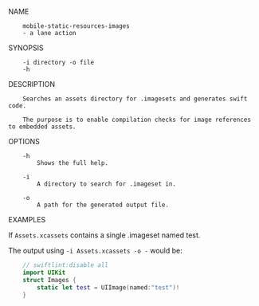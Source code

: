 NAME
```
    mobile-static-resources-images
    - a lane action
```

SYNOPSIS
```
    -i directory -o file
    -h
```

DESCRIPTION
```
    Searches an assets directory for .imagesets and generates swift code.

    The purpose is to enable compilation checks for image references to embedded assets.
```

OPTIONS
```
    -h
        Shows the full help.

    -i
        A directory to search for .imageset in.

    -o
        A path for the generated output file.
```

EXAMPLES

If `Assets.xcassets` contains a single .imageset named test.

The output using `-i Assets.xcassets -o -` would be:

```swift
    // swiftlint:disable all
    import UIKit
    struct Images {
        static let test = UIImage(named:"test")!
    }
```
